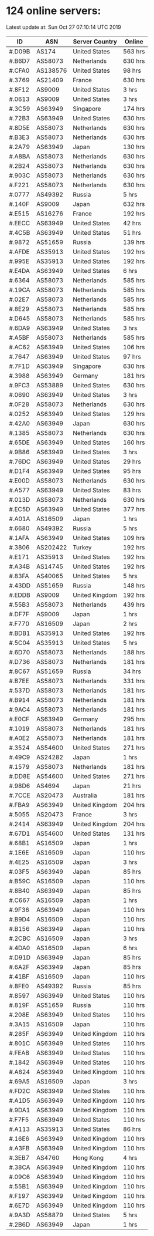 # 124 online servers:

Latest update at: Sun Oct 27 07:10:14 UTC 2019

| ID | ASN | Server Country | Online |
| -- | --- | -------------- | ------ |
| #.D09B | AS174 | United States | 563 hrs |
| #.B6D7 | AS58073 | Netherlands | 630 hrs |
| #.CFA0 | AS138576 | United States | 98 hrs |
| #.3769 | AS21409 | France | 630 hrs |
| #.8F12 | AS9009 | United States | 3 hrs |
| #.0613 | AS9009 | United States | 3 hrs |
| #.3C59 | AS63949 | Singapore | 174 hrs |
| #.72B3 | AS63949 | United States | 630 hrs |
| #.8D5E | AS58073 | Netherlands | 630 hrs |
| #.B3E3 | AS58073 | Netherlands | 630 hrs |
| #.2A79 | AS63949 | Japan | 130 hrs |
| #.A8BA | AS58073 | Netherlands | 630 hrs |
| #.2B24 | AS58073 | Netherlands | 630 hrs |
| #.903C | AS58073 | Netherlands | 630 hrs |
| #.F221 | AS58073 | Netherlands | 630 hrs |
| #.0777 | AS49392 | Russia | 5 hrs |
| #.140F | AS9009 | Japan | 632 hrs |
| #.E515 | AS16276 | France | 192 hrs |
| #.EECC | AS63949 | United States | 42 hrs |
| #.4C5B | AS63949 | United States | 51 hrs |
| #.9872 | AS51659 | Russia | 139 hrs |
| #.AFDE | AS35913 | United States | 192 hrs |
| #.995E | AS35913 | United States | 192 hrs |
| #.E4DA | AS63949 | United States | 6 hrs |
| #.6364 | AS58073 | Netherlands | 585 hrs |
| #.19CA | AS58073 | Netherlands | 585 hrs |
| #.02E7 | AS58073 | Netherlands | 585 hrs |
| #.8E29 | AS58073 | Netherlands | 585 hrs |
| #.D645 | AS58073 | Netherlands | 585 hrs |
| #.6DA9 | AS63949 | United States | 3 hrs |
| #.A5BF | AS58073 | Netherlands | 585 hrs |
| #.AC62 | AS63949 | United States | 106 hrs |
| #.7647 | AS63949 | United States | 97 hrs |
| #.7F1D | AS63949 | Singapore | 630 hrs |
| #.3988 | AS63949 | Germany | 181 hrs |
| #.9FC3 | AS53889 | United States | 630 hrs |
| #.0690 | AS63949 | United States | 3 hrs |
| #.0F28 | AS58073 | Netherlands | 630 hrs |
| #.0252 | AS63949 | United States | 129 hrs |
| #.42A0 | AS63949 | Japan | 630 hrs |
| #.1385 | AS58073 | Netherlands | 630 hrs |
| #.65DE | AS63949 | United States | 160 hrs |
| #.9B86 | AS63949 | United States | 3 hrs |
| #.76DC | AS63949 | United States | 29 hrs |
| #.D1F4 | AS63949 | United States | 95 hrs |
| #.E00D | AS58073 | Netherlands | 630 hrs |
| #.A577 | AS63949 | United States | 83 hrs |
| #.013D | AS58073 | Netherlands | 630 hrs |
| #.EC5D | AS63949 | United States | 377 hrs |
| #.A01A | AS16509 | Japan | 1 hrs |
| #.6680 | AS49392 | Russia | 5 hrs |
| #.1AFA | AS63949 | United States | 109 hrs |
| #.3806 | AS202422 | Turkey | 192 hrs |
| #.E171 | AS35913 | United States | 192 hrs |
| #.A34B | AS14745 | United States | 192 hrs |
| #.83FA | AS40065 | United States | 5 hrs |
| #.43DD | AS51659 | Russia | 148 hrs |
| #.EDDB | AS9009 | United Kingdom | 192 hrs |
| #.55B3 | AS58073 | Netherlands | 439 hrs |
| #.DF7F | AS9009 | Japan | 1 hrs |
| #.F770 | AS16509 | Japan | 2 hrs |
| #.BDB1 | AS35913 | United States | 192 hrs |
| #.5C04 | AS35913 | United States | 5 hrs |
| #.6D70 | AS58073 | Netherlands | 188 hrs |
| #.D736 | AS58073 | Netherlands | 181 hrs |
| #.8C67 | AS51659 | Russia | 34 hrs |
| #.B7EE | AS58073 | Netherlands | 331 hrs |
| #.537D | AS58073 | Netherlands | 181 hrs |
| #.B914 | AS58073 | Netherlands | 181 hrs |
| #.9AC4 | AS58073 | Netherlands | 181 hrs |
| #.E0CF | AS63949 | Germany | 295 hrs |
| #.1019 | AS58073 | Netherlands | 181 hrs |
| #.A0E2 | AS58073 | Netherlands | 181 hrs |
| #.3524 | AS54600 | United States | 271 hrs |
| #.49C9 | AS24282 | Japan | 1 hrs |
| #.1579 | AS58073 | Netherlands | 181 hrs |
| #.DD8E | AS54600 | United States | 271 hrs |
| #.98D6 | AS4694 | Japan | 21 hrs |
| #.7CCE | AS20473 | Australia | 181 hrs |
| #.FBA9 | AS63949 | United Kingdom | 204 hrs |
| #.5055 | AS20473 | France | 3 hrs |
| #.2414 | AS63949 | United Kingdom | 204 hrs |
| #.67D1 | AS54600 | United States | 131 hrs |
| #.68B1 | AS16509 | Japan | 1 hrs |
| #.1E6E | AS16509 | Japan | 110 hrs |
| #.4E25 | AS16509 | Japan | 3 hrs |
| #.03F5 | AS63949 | Japan | 85 hrs |
| #.B59C | AS16509 | Japan | 110 hrs |
| #.8B40 | AS63949 | Japan | 85 hrs |
| #.C667 | AS16509 | Japan | 1 hrs |
| #.9F36 | AS63949 | Japan | 110 hrs |
| #.B9D4 | AS16509 | Japan | 110 hrs |
| #.B156 | AS63949 | Japan | 110 hrs |
| #.2CBC | AS16509 | Japan | 3 hrs |
| #.4DA0 | AS16509 | Japan | 6 hrs |
| #.D91D | AS63949 | Japan | 85 hrs |
| #.6A2F | AS63949 | Japan | 85 hrs |
| #.41BF | AS16509 | Japan | 110 hrs |
| #.8FE0 | AS49392 | Russia | 85 hrs |
| #.8597 | AS63949 | United States | 110 hrs |
| #.819F | AS51659 | Russia | 110 hrs |
| #.208E | AS63949 | United States | 110 hrs |
| #.3A15 | AS16509 | Japan | 110 hrs |
| #.285F | AS63949 | United Kingdom | 110 hrs |
| #.801C | AS63949 | United States | 110 hrs |
| #.FEAB | AS63949 | United States | 110 hrs |
| #.1842 | AS63949 | United States | 110 hrs |
| #.A824 | AS63949 | United Kingdom | 110 hrs |
| #.69A5 | AS16509 | Japan | 3 hrs |
| #.FD2C | AS63949 | United States | 110 hrs |
| #.A1D5 | AS63949 | United Kingdom | 110 hrs |
| #.9DA1 | AS63949 | United Kingdom | 110 hrs |
| #.F7F5 | AS63949 | United States | 110 hrs |
| #.A113 | AS35913 | United States | 86 hrs |
| #.16E6 | AS63949 | United Kingdom | 110 hrs |
| #.A3FB | AS63949 | United Kingdom | 110 hrs |
| #.3EB7 | AS4760 | Hong Kong | 4 hrs |
| #.38CA | AS63949 | United Kingdom | 110 hrs |
| #.09C6 | AS63949 | United Kingdom | 110 hrs |
| #.55B1 | AS63949 | United Kingdom | 110 hrs |
| #.F197 | AS63949 | United Kingdom | 110 hrs |
| #.6E7D | AS63949 | United Kingdom | 110 hrs |
| #.9A3D | AS58879 | United States | 5 hrs |
| #.2B6D | AS63949 | Japan | 1 hrs |

